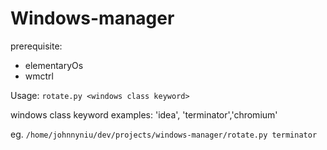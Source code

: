 Windows-manager
=======================

prerequisite:
- elementaryOs
- wmctrl

Usage:
```rotate.py <windows class keyword>```

 windows class keyword examples: 'idea', 'terminator','chromium'
 
 eg. 
```/home/johnnyniu/dev/projects/windows-manager/rotate.py terminator ```